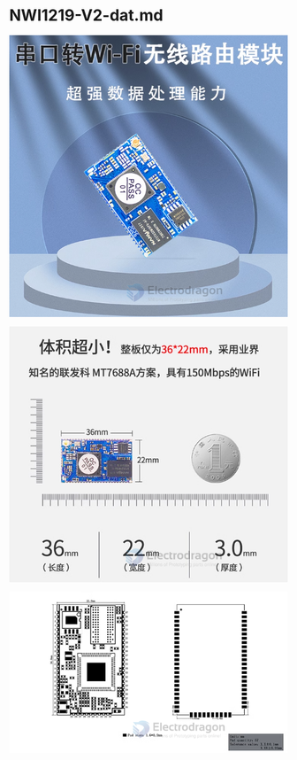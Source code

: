
# NWI1219-V2-dat.md

![](2024-03-25-15-18-39.png)

![](2024-03-25-15-19-05.png)

![](2024-03-25-15-19-21.png)